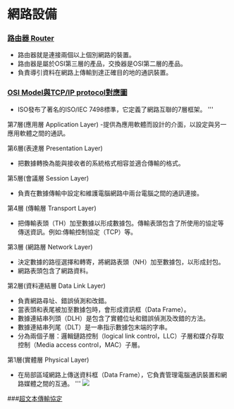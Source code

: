 # 網路設備

### [路由器 Router](https://zh.wikipedia.org/wiki/%E8%B7%AF%E7%94%B1%E5%99%A8)
- 路由器就是連接兩個以上個別網路的裝置。
- 路由器是屬於OSI第三層的產品，交換器是OSI第二層的產品。
- 負責導引資料在網路上傳輸到達正確目的地的通訊裝置。

### [OSI Model與TCP/IP protocol對應圖](https://zh.wikipedia.org/wiki/OSI%E6%A8%A1%E5%9E%8B)
- ISO發布了著名的ISO/IEC 7498標準，它定義了網路互聯的7層框架。
 '''

 第7層(應用層 Application Layer)
-提供為應用軟體而設計的介面，以設定與另一應用軟體之間的通訊。

 第6層(表達層 Presentation Layer)
- 把數據轉換為能與接收者的系統格式相容並適合傳輸的格式。

 第5層(會議層 Session Layer)
- 負責在數據傳輸中設定和維護電腦網路中兩台電腦之間的通訊連接。

 第4層 (傳輸層 Transport Layer)
- 把傳輸表頭（TH）加至數據以形成數據包。傳輸表頭包含了所使用的協定等傳送資訊。例如:傳輸控制協定（TCP）等。

 第3層 (網路層 Network Layer)
- 決定數據的路徑選擇和轉寄，將網路表頭（NH）加至數據包，以形成封包。
- 網路表頭包含了網路資料。

 第2層(資料連結層 Data Link Layer)
- 負責網路尋址、錯誤偵測和改錯。
- 當表頭和表尾被加至數據包時，會形成資訊框（Data Frame）。
- 數據連結串列頭（DLH）是包含了實體位址和錯誤偵測及改錯的方法。
- 數據連結串列尾（DLT）是一串指示數據包末端的字串。
- 分為兩個子層：邏輯鏈路控制（logical link control，LLC）子層和媒介存取控制（Media access control，MAC）子層。

 第1層(實體層 Physical Layer)
- 在局部區域網路上傳送資料框（Data Frame），它負責管理電腦通訊裝置和網路媒體之間的互通。
 '''
![](https://raw.githubusercontent.com/MyDearGreatTeacher/2021_2_courses/main/%E8%B3%87%E8%A8%8A%E7%A7%91%E6%8A%80%E6%A6%82%E8%AB%96/%E8%A8%88%E7%AE%97%E6%A9%9F%E7%B6%B2%E8%B7%AF/%E9%80%9A%E8%A8%8A%E5%8D%94%E5%AE%9A.png)

###[超文本傳輸協定]()
